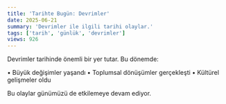 ```yaml
---
title: 'Tarihte Bugün: Devrimler'
date: 2025-06-21
summary: 'Devrimler ile ilgili tarihi olaylar.'
tags: ['tarih', 'günlük', 'devrimler']
views: 926
---
```


Devrimler tarihinde önemli bir yer tutar. Bu dönemde:

• Büyük değişimler yaşandı
• Toplumsal dönüşümler gerçekleşti
• Kültürel gelişmeler oldu

Bu olaylar günümüzü de etkilemeye devam ediyor.